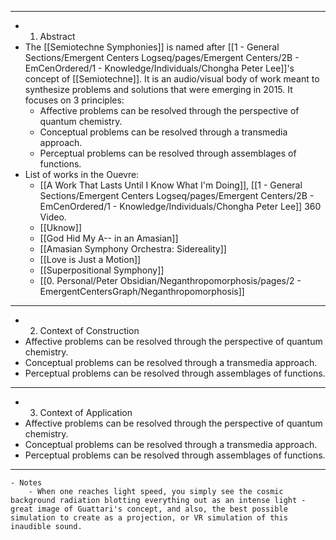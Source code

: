 - ---
- 1. Abstract
- The [[Semiotechne Symphonies]] is named after [[1 - General Sections/Emergent Centers Logseq/pages/Emergent Centers/2B - EmCenOrdered/1 - Knowledge/Individuals/Chongha Peter Lee]]'s concept of [[Semiotechne]]. It is an audio/visual body of work meant to synthesize problems and solutions that were emerging in 2015. It focuses on 3 principles:
	- Affective problems can be resolved through the perspective of quantum chemistry.
	- Conceptual problems can be resolved through a transmedia approach.
	- Perceptual problems can be resolved through assemblages of functions.
- List of works in the Ouevre:
	- [[A Work That Lasts Until I Know What I'm Doing]], [[1 - General Sections/Emergent Centers Logseq/pages/Emergent Centers/2B - EmCenOrdered/1 - Knowledge/Individuals/Chongha Peter Lee]] 360 Video.
	- [[Uknow]]
	- [[God Hid My A-- in an Amasian]]
	- [[Amasian Symphony Orchestra: Sidereality]]
	- [[Love is Just a Motion]]
	- [[Superpositional Symphony]]
	- [[0. Personal/Peter Obsidian/Neganthropomorphosis/pages/2 - EmergentCentersGraph/Neganthropomorphosis]]
- ---
- 2. Context of Construction
- Affective problems can be resolved through the perspective of quantum chemistry.
- Conceptual problems can be resolved through a transmedia approach.
- Perceptual problems can be resolved through assemblages of functions.
- ---
- 3. Context of Application
- Affective problems can be resolved through the perspective of quantum chemistry.
- Conceptual problems can be resolved through a transmedia approach.
- Perceptual problems can be resolved through assemblages of functions.
- ---
	- Notes
		- When one reaches light speed, you simply see the cosmic background radiation blotting everything out as an intense light - great image of Guattari's concept, and also, the best possible simulation to create as a projection, or VR simulation of this inaudible sound.